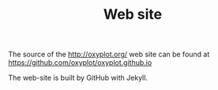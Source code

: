 ﻿---
layout: page
title: Web site
---

The source of the http://oxyplot.org/ web site can be found at https://github.com/oxyplot/oxyplot.github.io

The web-site is built by GitHub with Jekyll.